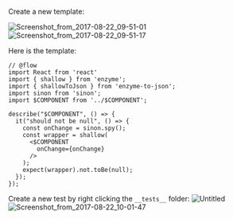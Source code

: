 Create a new template:

![Screenshot_from_2017-08-22_09-51-01](/uploads/494183530aba8257025732ab114a6806/Screenshot_from_2017-08-22_09-51-01.png)
![Screenshot_from_2017-08-22_09-51-17](/uploads/1bd55e43e929c78e02f127cd705a4a8b/Screenshot_from_2017-08-22_09-51-17.png)

Here is the template:
```
// @flow
import React from 'react'
import { shallow } from 'enzyme';
import { shallowToJson } from 'enzyme-to-json';
import sinon from 'sinon';
import $COMPONENT from '../$COMPONENT';

describe("$COMPONENT", () => {
  it("should not be null", () => {
    const onChange = sinon.spy();
    const wrapper = shallow(
      <$COMPONENT
        onChange={onChange} 
      />
    );
    expect(wrapper).not.toBe(null);
  });
});
```

Create a new test by right clicking the ```__tests__``` folder:
![Untitled](/uploads/92a9dbd9287255e032702086af5639f3/Untitled.png)
![Screenshot_from_2017-08-22_10-01-47](/uploads/df31c45a967b56b039dafe8434b520ea/Screenshot_from_2017-08-22_10-01-47.png)